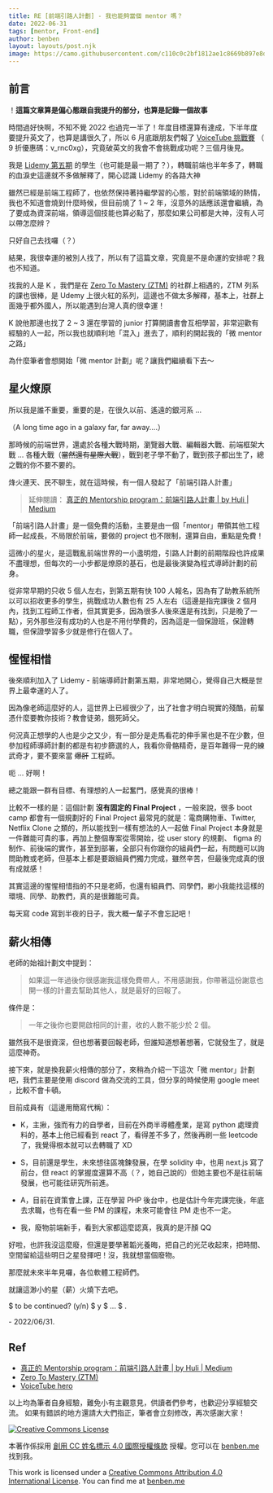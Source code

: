 ```yaml
---
title: RE [前端引路人計劃] - 我也能夠當個 mentor 嗎？
date: 2022-06-31
tags: [mentor, Front-end]
author: benben
layout: layouts/post.njk
image: https://camo.githubusercontent.com/c110c0c2bf1812ae1c8669b897e8d8a724fc29cea1bed87c34fe43fc67ba85a6/68747470733a2f2f692e696d6775722e636f6d2f515935767466422e706e67
---
```


<!-- summary -->
<!-- 烽火連天、民不聊生，就在這時候，有一個人發起了「前端引路人計畫」 -->
<!-- summary -->

## 前言

！**這篇文章算是偏心態跟自我提升的部分，也算是記錄一個故事**

時間過好快啊，不知不覺 2022 也過完一半了！年度目標還算有達成，下半年度要提升英文了，也算是講很久了，所以 6 月底跟朋友們報了 [VoiceTube 挑戰賽](https://hero.voicetube.com/challenge-youth) （
9 折優惠碼：v_rnc0xg），究竟破英文的我會不會挑戰成功呢？三個月後見。

我是 [Lidemy 第五期](https://bootcamp.lidemy.com/) 的學生（也可能是最一期了？），轉職前端也半年多了，轉職的血淚史這邊就不多做解釋了，開心認識 Lidemy 的各路大神

雖然已經是前端工程師了，也依然保持著持繼學習的心態，對於前端領域的熱情，我也不知道會燒到什麼時候，但目前燒了 1 ~ 2 年，沒意外的話應該還會繼續，為了要成為資深前端，領導這個技能也算必點了，那麼如果公司都是大神，沒有人可以帶怎麼辨？

只好自己去找囉（？）

結果，我很幸運的被別人找了，所以有了這篇文章，究竟是不是命運的安排呢？我也不知道。

找我的人是 K ，我們是在 [Zero To Mastery (ZTM)](https://zerotomastery.io/community/developer-community-discord) 的社群上相遇的，ZTM 列系的課也很棒，是 Udemy 上很火紅的系列，這邊也不做太多解釋，基本上，社群上面幾乎都外國人，所以能遇到台灣人真的很幸運！

K 說他那邊也找了 2 ~ 3 還在學習的 junior 打算開讀書會互相學習，非常迎歡有經驗的人一起，所以我也就順利地「混入」進去了，順利的開起我的「微 mentor 之路」

為什麼筆者會想開始「微 mentor 計劃」呢？讓我們繼續看下去～

## 星火燎原

所以我是誰不重要，重要的是，在很久以前、遙遠的銀河系 ...

（A long time ago in a galaxy far, far away....）

那時候的前端世界，還處於各種大戰時期，瀏覽器大戰、編輯器大戰、前端框架大戰 ... 各種大戰（~~當然還有星際大戰~~），戰到老子學不動了，戰到孩子都出生了，總之戰的你不要不要的。

烽火連天、民不聊生，就在這時候，有一個人發起了「前端引路人計畫」

> 延伸閱讀： [真正的 Mentorship program：前端引路人計畫 | by Huli | Medium](https://hulitw.medium.com/mentorship-program-350db93d5c9c)

「前端引路人計畫」是一個免費的活動，主要是由一個「mentor」帶領其他工程師一起成長，不局限於前端，要做的 project 也不限制，還算自由，重點是免費！

這微小的星火，是這戰亂前端世界的一小盞明燈，引路人計劃的前期階段也許成果不盡理想，但每次的一小步都是燎原的基石，也是最後演變為程式導師計劃的前身。

從非常早期的只收 5 個人左右，到第五期有快 100 人報名，因為有了助教系統所以可以招收更多的學生，挑戰成功人數也有 25 人左右（這邊是指完課後 2 個月內，找到工程師工作者，但其實更多，因為很多人後來還是有找到，只是晚了一點），另外那些沒有成功的人也是不用付學費的，因為這是一個保證班，保證轉職，但保證學習多少就是修行在個人了。

## 惺惺相惜

後來順利加入了 Lidemy - 前端導師計劃第五期，非常地開心，覺得自己大概是世界上最幸運的人了。

因為像老師這麼好的人，這世界上已經很少了，出了社會才明白現實的殘酷，前輩憑什麼要教你技術？教會徒弟，餓死師父。

何況真正想學的人也是少之又少，有一部分是走馬看花的伸手黨也是不在少數，但參加程師導師計劃的都是有初步篩選的人，我看你骨骼精奇，是百年難得一見的練武奇才，要不要來當 ~~爆肝~~ 工程師。

呃 ... 好啊！

總之能跟一群有目標、有理想的人一起奮門，感覺真的很棒！

比較不一樣的是：這個計劃 **沒有固定的 Final Project** ，一般來說，很多 boot camp 都會有一個規劃好的 Final Project 最常見的就是：電商購物車、Twitter, Netflix Clone 之類的，所以能找到一樣有想法的人一起做 Final Project 本身就是一件難能可貴的事，再加上整個專案從零開始，從 user story 的規劃、 figma 的制作、前後端的實作，甚至到部署，全部只有你跟你的組員們一起，有問題可以詢問助教或老師，但基本上都是要跟組員們獨力完成，雖然辛苦，但最後完成真的很有成就感！

其實這邊的惺惺相惜指的不只是老師，也還有組員們、同學們，緲小我能找這樣的環境、同學、助教們，真的是很難能可貴。

每天寫 code 寫到半夜的日子，我大概一輩子不會忘記吧！

## 薪火相傳

老師的始祖計劃文中提到：

> 如果這一年過後你很感謝我這樣免費帶人，不用感謝我，你帶著這份謝意也開一樣的計畫去幫助其他人，就是最好的回報了。

條件是：

> 一年之後你也要開啟相同的計畫，收的人數不能少於 2 個。

雖然我不是很資深，但也想著要回報老師，但誰知道想著想著，它就發生了，就是這麼神奇。

接下來，就是換我薪火相傳的部分了，來稍為介紹一下這次「微 mentor」計劃吧，我們主要是使用 discord 做為交流的工具，但分享的時候使用 google meet ，比較不會卡頓。

目前成員有（這邊用簡寫代稱）：

- K，主揪，強而有力的自學者，目前在外商半導體產業，是寫 python 處理資料的，基本上他已經看到 react 了，看得差不多了，然後再刷一些 leetcode 了，我覺得根本就可以去轉職了 XD

- S，目前還是學生，未來想往區塊鍊發展，在學 solidity 中，也用 next.js 寫了前台，但 react 的掌握度還算不高（？，她自己說的）但她主要也不是往前端發展，也可能往研究所前進。

- A，目前在資策會上課，正在學習 PHP 後台中，也是估計今年完課完後，年底去求職，也有在看一些 PM 的課程，未來可能會往 PM 走也不一定。

- 我，廢物前端新手，看到大家都這麼認真，我真的是汗顏 QQ

好啦，也許我沒這麼廢，但還是要學著韜光養晦，把自己的光茫收起來，把時間、空間留給這些明日之星發揮吧！沒，我就想當個廢物。

那麼就未來半年見囉，各位軟體工程師們。

就讓這渺小的星（薪）火燒下去吧。

$ to be continued? (y/n)
$ y
$ ...
$ .

\- 2022/06/31.

## Ref

- [真正的 Mentorship program：前端引路人計畫 | by Huli | Medium](https://hulitw.medium.com/mentorship-program-350db93d5c9c)
- [Zero To Mastery (ZTM)](https://zerotomastery.io/community/developer-community-discord)
- [VoiceTube hero](https://hero.voicetube.com/challenge-youth)

以上均為筆者自身經驗，難免小有主觀意見，供讀者們參考，也歡迎分享經驗交流。
如果有錯誤的地方還請大大們指正，筆者會立刻修改，再次感謝大家！

[![Creative Commons License](https://i.creativecommons.org/l/by/4.0/88x31.png)](https://creativecommons.org/licenses/by/4.0/)

本著作係採用 [創用 CC 姓名標示 4.0 國際授權條款](https://creativecommons.org/licenses/by/4.0/) 授權。您可以在 [benben.me](https://benben.me) 找到我。

This work is licensed under a [Creative Commons Attribution 4.0 International License](https://creativecommons.org/licenses/by/4.0/). You can find me at [benben.me](https://benben.me)
